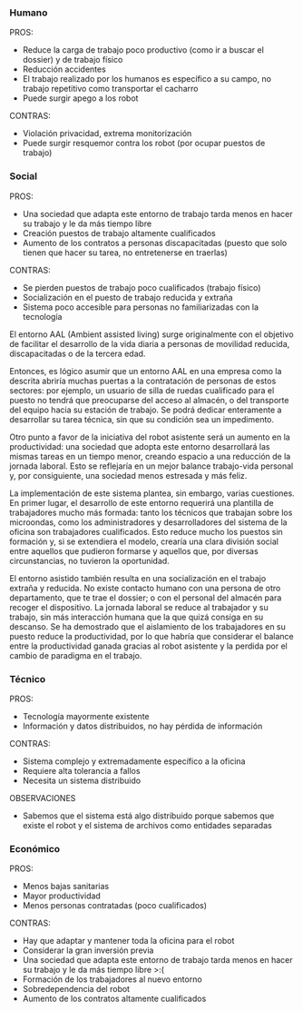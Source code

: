 ### Humano

PROS:

- Reduce la carga de trabajo poco productivo (como ir a buscar el dossier) y de trabajo físico
- Reducción accidentes
- El trabajo realizado por los humanos es específico a su campo, no trabajo repetitivo como transportar el cacharro
- Puede surgir apego a los robot

CONTRAS:

- Violación privacidad, extrema monitorización
- Puede surgir resquemor contra los robot (por ocupar puestos de trabajo)

### Social

PROS:

- Una sociedad que adapta este entorno de trabajo tarda menos en hacer su trabajo y le da más tiempo libre
- Creación puestos de trabajo altamente cualificados 
- Aumento de los contratos a personas discapacitadas (puesto que solo tienen que hacer su tarea, no entretenerse en traerlas)

CONTRAS:

- Se pierden puestos de trabajo poco cualificados (trabajo físico)
- Socialización en el puesto de trabajo reducida y extraña
- Sistema poco accesible para personas no familiarizadas con la tecnología

El entorno AAL (Ambient assisted living) surge originalmente con el objetivo de facilitar el desarrollo de la vida diaria a personas de movilidad reducida, discapacitadas o de la tercera edad. 

Entonces, es lógico asumir que un entorno AAL en una empresa como la descrita abriría muchas puertas a la contratación de personas de estos sectores: por ejemplo, un usuario de silla de ruedas cualificado para el puesto no tendrá que preocuparse del acceso al almacén, o del transporte del equipo hacia su estación de trabajo. Se podrá dedicar enteramente a desarrollar su tarea técnica, sin que su condición sea un impedimento.

Otro punto a favor de la iniciativa del robot asistente será un aumento en la productividad: una sociedad que adopta este entorno desarrollará las mismas tareas en un tiempo menor, creando espacio a una reducción de la jornada laboral. Esto se reflejaría en un mejor balance trabajo-vida personal y, por consiguiente, una sociedad menos estresada y más feliz.

La implementación de este sistema plantea, sin embargo, varias cuestiones. En primer lugar, el desarrollo de este entorno requerirá una plantilla de trabajadores mucho más formada: tanto los técnicos que trabajan sobre los microondas, como los administradores y desarrolladores del sistema de la oficina son trabajadores cualificados. Esto reduce mucho los puestos sin formación y, si se extendiera el modelo, crearía una clara división social entre aquellos que pudieron formarse y aquellos que, por diversas circunstancias, no tuvieron la oportunidad. 

El entorno asistido también resulta en una socialización en el trabajo extraña y reducida. No existe contacto humano con una persona de otro departamento, que te trae el dossier; o con el personal del almacén para recoger el dispositivo. La jornada laboral se reduce al trabajador y su trabajo, sin más interacción humana que la que quizá consiga en su descanso. Se ha demostrado que el aislamiento de los trabajadores en su puesto reduce la productividad, por lo que habría que considerar el balance entre la productividad ganada gracias al robot asistente y la perdida por el cambio de paradigma en el trabajo.



### Técnico

PROS:

- Tecnología mayormente existente
- Información y datos distribuidos, no hay pérdida de información

CONTRAS:

- Sistema complejo y extremadamente específico a la oficina
- Requiere alta tolerancia a fallos
- Necesita un sistema distribuido 

OBSERVACIONES

- Sabemos que el sistema está algo distribuido porque sabemos que existe el robot y el sistema de archivos como entidades separadas

### Económico

PROS:

- Menos bajas sanitarias 
- Mayor productividad
- Menos personas contratadas (poco cualificados)

CONTRAS:

- Hay que adaptar y mantener toda la oficina para el robot
- Considerar la gran inversión previa
- Una sociedad que adapta este entorno de trabajo tarda menos en hacer su trabajo y le da más tiempo libre >:(
- Formación de los trabajadores al nuevo entorno
- Sobredependencia del robot
- Aumento de los contratos altamente cualificados